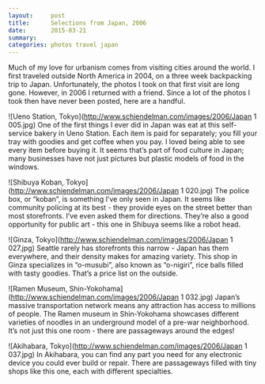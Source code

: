 ```yaml
---
layout:     post
title:      Selections from Japan, 2006
date:       2015-03-21
summary:    
categories: photos travel japan
---
```


Much of my love for urbanism comes from visiting cities around the world. I first traveled outside North America in 2004, on a three week backpacking trip to Japan. Unfortunately, the photos I took on that first visit are long gone. However, in 2006 I returned with a friend. Since a lot of the photos I took then have never been posted, here are a handful.


![Ueno Station, Tokyo](http://www.schiendelman.com/images/2006/Japan 1 005.jpg)
One of the first things I ever did in Japan was eat at this self-service bakery in Ueno Station. Each item is paid for separately; you fill your tray with goodies and get coffee when you pay. I loved being able to see every item before buying it. It seems that’s part of food culture in Japan; many businesses have not just pictures but plastic models of food in the windows.  

![Shibuya Koban, Tokyo](http://www.schiendelman.com/images/2006/Japan 1 020.jpg)
The police box, or “koban”, is something I’ve only seen in Japan. It seems like community policing at its best - they provide eyes on the street better than most storefronts. I’ve even asked them for directions. They’re also a good opportunity for public art - this one in Shibuya seems like a robot head.  

![Ginza, Tokyo](http://www.schiendelman.com/images/2006/Japan 1 027.jpg)
Seattle rarely has storefronts this narrow - Japan has them everywhere, and their density makes for amazing variety. This shop in Ginza specializes in “o-musubi”, also known as “o-nigiri”, rice balls filled with tasty goodies. That’s a price list on the outside.  

![Ramen Museum, Shin-Yokohama](http://www.schiendelman.com/images/2006/Japan 1 032.jpg)
Japan’s massive transportation network means any attraction has access to millions of people. The Ramen museum in Shin-Yokohama showcases different varieties of noodles in an underground model of a pre-war neighborhood. It’s not just this one room - there are passageways around the edges!  

![Akihabara, Tokyo](http://www.schiendelman.com/images/2006/Japan 1 037.jpg)
In Akihabara, you can find any part you need for any electronic device you could ever build or repair. There are passageways filled with tiny shops like this one, each with different specialties.  